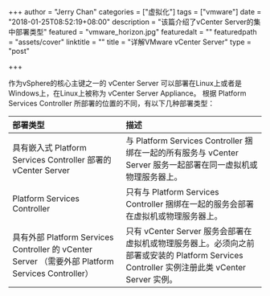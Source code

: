 +++
author = "Jerry Chan"
categories = ["虚拟化"]
tags = ["vmware"]
date = "2018-01-25T08:52:19+08:00"
description = "该篇介绍了vCenter Server的集中部署类型"
featured = "vmware_horizon.jpg"
featuredalt = ""
featuredpath = "assets/cover"
linktitle = ""
title = "详解VMware vCenter Server"
type = "post"

+++

作为vSphere的核心主键之一的 vCenter Server 可以部署在Linux上或者是Windows上，在Linux上被称为 vCenter Server Appliance。
根据 Platform Services Controller 所部署的位置的不同，有以下几种部署类型：

<table>
<thead>
<tr>
  <th align="left">部署类型</th>
  <th align="left">描述</th>
</tr>
</thead>
<tbody>
<tr>
  <td align="left">具有嵌入式 Platform Services Controller 部署的 vCenter Server</td>
  <td align="left">与 Platform Services Controller 捆绑在一起的所有服务与 vCenter Server 服务一起部署在同一虚拟机或物理服务器上。</td>
</tr>
<tr>
  <td align="left">Platform Services Controller</td>
  <td align="left">只有与 Platform Services Controller 捆绑在一起的服务会部署在虚拟机或物理服务器上。</td>
</tr>
<tr>
  <td align="left">具有外部 Platform Services Controller 的 vCenter Server （需要外部 Platform Services Controller）</td>
  <td align="left">只有 vCenter Server 服务会部署在虚拟机或物理服务器上。必须向之前部署或安装的 Platform Services Controller 实例注册此类 vCenter Server 实例。</td>
</tr>
</tbody>
</table>
